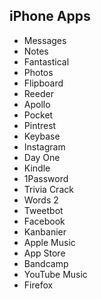 ## iPhone Apps

* Messages
* Notes
* Fantastical
* Photos
* Flipboard
* Reeder
* Apollo
* Pocket
* Pintrest
* Keybase
* Instagram
* Day One
* Kindle
* 1Password
* Trivia Crack
* Words 2
* Tweetbot
* Facebook
* Kanbanier
* Apple Music
* App Store
* Bandcamp
* YouTube Music
* Firefox


